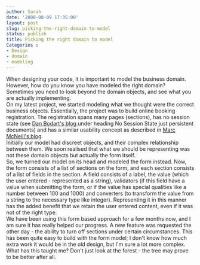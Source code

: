 ```yaml
---
author: Sarah
date: '2008-08-09 17:35:00'
layout: post
slug: picking-the-right-domain-to-model
status: publish
title: Picking the right domain to model
Categories : 
- Design
- domain
- modeling
---
```


<div>When designing your code, it is important to model the business domain. However, how do you know you have modeled the right domain? Sometimes you need to look beyond the domain objects, and see what you are actually implementing.</div>
<div>On my latest project, we started modeling what we thought were the correct business objects. Essentially, the project was to build online booking registration. The registration spans many pages (sections), has no session state (see <a href="http://dan.bodar.com/2007/10/06/3/">Dan Bodart's blog </a>under heading No Session State just persistent documents) and has a similar usability concept as described in <a href="http://www.dancingmango.com/blog/2008/02/12/real-world-forms/">Marc McNeill's blog</a>.</div>
<div>Initially our model had discreet objects, and their complex relationship between them. We soon realised that what we should be representing was not these domain objects but actually the form itself.</div>
<div>So, we turned our model on its head and modeled the form instead. Now, the form consists of a list of sections on the form, and each section consists of a list of fields in the section. A field consists of a label, the value (which the user entered - represented as a string), validators (if this field have a value when submitting the form, or if the value has special qualities like a number between 100 and 1000) and converters (to transform the value from a string to the necessary type like integer). Representing it in this manner has the added benefit that we retain the user entered content, even if it was not of the right type.</div>
<div>We have been using this form based approach for a few months now, and I am sure it has really helped our progress. A new feature was requested the other day - the ability to turn off sections under certain circumstances. This has been quite easy to build with the form model; I don't know how much extra work it would be in the old design, but I'm sure a lot more complex.</div>
<div>What has this taught me? Don't just look at the forest - the tree may prove to be better after all.</div>